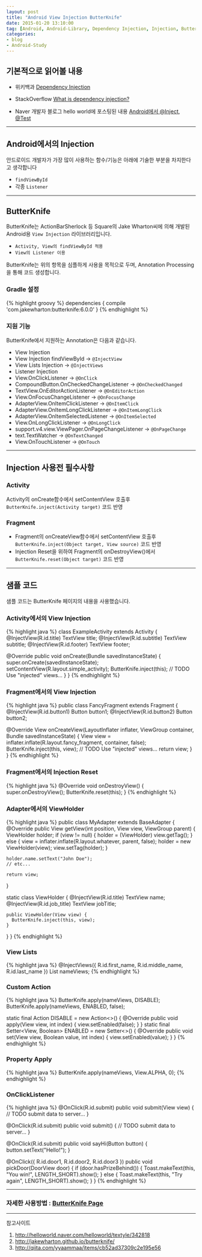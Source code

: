 ```yaml
---
layout: post
title: "Android View Injection ButterKnife"
date: 2015-01-20 13:10:00
tag: [Android, Android-Library, Dependency Injection, Injection, ButterKnife]
categories:
- blog
- Android-Study
---
```


## 기본적으로 읽어볼 내용

- 위키백과 [Dependency Injection](http://ko.wikipedia.org/wiki/%EC%9D%98%EC%A1%B4%EC%84%B1_%EC%A3%BC%EC%9E%85)

- StackOverflow [What is dependency injection?](http://stackoverflow.com/questions/130794/what-is-dependency-injection)

- Naver 개발자 블로그 hello world에 포스팅된 내용 [Android에서 @Inject, @Test](http://helloworld.naver.com/helloworld/textyle/342818)

<!--more-->

- - -

## Android에서의 Injection

안드로이드 개발자가 가장 많이 사용하는 함수/기능은 아래에 기술한 부분을 차지한다고 생각합니다

- `findViewById`
- 각종 `Listener`

- - -

## ButterKnife

ButterKnife는 ActionBarSherlock 등 Square의 Jake Wharton씨에 의해 개발된 Android용 `View Injection` 라이브러리입니다.

- `Activity, View의 findViewById 적용`
- `View의 Listener 이용`

ButterKnife는 위의 항목을 심플하게 사용을 목적으로 두며, Annotation Processing을 통해 코드 생성합니다.

### Gradle 설정

{% highlight groovy %}
dependencies {
   compile 'com.jakewharton:butterknife:6.0.0'
}
{% endhighlight %}

### 지원 기능

ButterKnife에서 지원하는 Annotation은 다음과 같습니다.

- View Injection
 - View Injection findViewById -> `@InjectView`
 - View Lists Injection -> `@InjectViews`
- Listener Injection
 - View.OnClickListener -> `@OnClick`
 - CompoundButton.OnCheckedChangeListener -> `@OnCheckedChanged`
 - TextView.OnEditorActionListener -> `@OnEditorAction`
 - View.OnFocusChangeListener -> `@OnFocusChange`
 - AdapterView.OnItemClickListener -> `@OnItemClick`
 - AdapterView.OnItemLongClickListener -> `@OnItemLongClick`
 - AdapterView.OnItemSelectedListener -> `@OnItemSelected`
 - View.OnLongClickListener -> `@OnLongClick`
 - support.v4.view.ViewPager.OnPageChangeListener -> `@OnPageChange`
 - text.TextWatcher -> `@OnTextChanged`
 - View.OnTouchListener -> `@OnTouch`

- - -

## Injection 사용전 필수사항

### Activity

Activity의 onCreate함수에서 setContentView 호출후 `ButterKnife.inject(Activity target)` 코드 반영

### Fragment

- Fragment의 onCreateView함수에서 setContentView 호출후 `ButterKnife.inject(Object target, View source)` 코드 반영
- Injection Reset을 위하여 Fragment의 onDestroyView()에서 `ButterKnife.reset(Object target)` 코드 반영

- - -

## 샘플 코드

샘플 코드는 ButterKnife 페이지의 내용을 사용했습니다.

### Activity에서의 View Injection

{% highlight java %}
class ExampleActivity extends Activity {
  @InjectView(R.id.title) TextView title;
  @InjectView(R.id.subtitle) TextView subtitle;
  @InjectView(R.id.footer) TextView footer;

  @Override public void onCreate(Bundle savedInstanceState) {
    super.onCreate(savedInstanceState);
    setContentView(R.layout.simple_activity);
    ButterKnife.inject(this);
    // TODO Use "injected" views...
  }
}
{% endhighlight %}

### Fragment에서의 View Injection

{% highlight java %}
public class FancyFragment extends Fragment {
  @InjectView(R.id.button1) Button button1;
  @InjectView(R.id.button2) Button button2;

  @Override View onCreateView(LayoutInflater inflater, ViewGroup container, Bundle savedInstanceState) {
    View view = inflater.inflate(R.layout.fancy_fragment, container, false);
    ButterKnife.inject(this, view);
    // TODO Use "injected" views...
    return view;
  }
}
{% endhighlight %}

### Fragment에서의 Injection Reset

{% highlight java %}
@Override void onDestroyView() {
  super.onDestroyView();
  ButterKnife.reset(this);
}
{% endhighlight %}

### Adapter에서의 ViewHolder

{% highlight java %}
public class MyAdapter extends BaseAdapter {
  @Override public View getView(int position, View view, ViewGroup parent) {
    ViewHolder holder;
    if (view != null) {
      holder = (ViewHolder) view.getTag();
    } else {
      view = inflater.inflate(R.layout.whatever, parent, false);
      holder = new ViewHolder(view);
      view.setTag(holder);
    }

    holder.name.setText("John Doe");
    // etc...

    return view;
  }

  static class ViewHolder {
    @InjectView(R.id.title) TextView name;
    @InjectView(R.id.job_title) TextView jobTitle;

    public ViewHolder(View view) {
      ButterKnife.inject(this, view);
    }
  }
}
{% endhighlight %}

### View Lists

{% highlight java %}
@InjectViews({ R.id.first_name, R.id.middle_name, R.id.last_name })
List<EditText> nameViews;
{% endhighlight %}

### Custom Action

{% highlight java %}
ButterKnife.apply(nameViews, DISABLE);
ButterKnife.apply(nameViews, ENABLED, false);

static final Action<View> DISABLE = new Action<>() {
  @Override public void apply(View view, int index) {
    view.setEnabled(false);
  }
}
static final Setter<View, Boolean> ENABLED = new Setter<>() {
  @Override public void set(View view, Boolean value, int index) {
    view.setEnabled(value);
  }
}
{% endhighlight %}

### Property Apply

{% highlight java %}
ButterKnife.apply(nameViews, View.ALPHA, 0);
{% endhighlight %}

### OnClickListener

{% highlight java %}
@OnClick(R.id.submit)
public void submit(View view) {
  // TODO submit data to server...
}

@OnClick(R.id.submit)
public void submit() {
  // TODO submit data to server...
}

@OnClick(R.id.submit)
public void sayHi(Button button) {
  button.setText("Hello!");
}

@OnClick({ R.id.door1, R.id.door2, R.id.door3 })
public void pickDoor(DoorView door) {
  if (door.hasPrizeBehind()) {
    Toast.makeText(this, "You win!", LENGTH_SHORT).show();
  } else {
    Toast.makeText(this, "Try again", LENGTH_SHORT).show();
  }
}
{% endhighlight %}

- - -

### 자세한 사용방법 : [ButterKnife Page](http://jakewharton.github.io/butterknife/)

- - -

참고사이트

1. http://helloworld.naver.com/helloworld/textyle/342818
2. http://jakewharton.github.io/butterknife/
3. http://qiita.com/yyaammaa/items/cb52ad37309c2e195e56